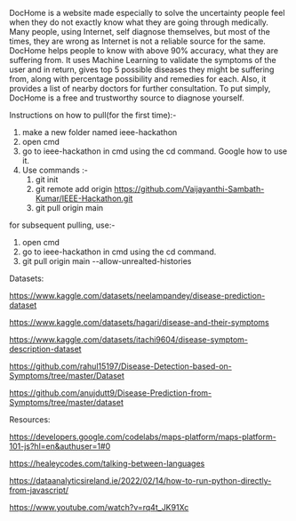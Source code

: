 DocHome is a website made especially to solve the uncertainty people feel when they do not exactly know what they are going through medically. Many people, using Internet, self diagnose themselves, but most of the times, they are wrong as Internet is not a reliable source for the same. DocHome helps people to know with above 90% accuracy, what they are suffering from. It uses Machine Learning to validate the symptoms of the user and in return, gives top 5 possible diseases they might be suffering from, along with percentage possibility and remedies for each. Also, it provides a list of nearby doctors for further consultation. 
To put simply, DocHome is a free and trustworthy source to diagnose yourself.

Instructions on how to pull(for the first time):-
1) make a new folder named ieee-hackathon
2) open cmd
3) go to ieee-hackathon in cmd using the cd command. Google how to use it.
4) Use commands :-
   1) git init
   2) git remote add origin https://github.com/Vaijayanthi-Sambath-Kumar/IEEE-Hackathon.git
   3) git pull origin main
   
for subsequent pulling, use:-
1) open cmd
2) go to ieee-hackathon in cmd using the cd command. 
3) git pull origin main --allow-unrealted-histories


Datasets:

 https://www.kaggle.com/datasets/neelampandey/disease-prediction-dataset
 
 https://www.kaggle.com/datasets/hagari/disease-and-their-symptoms
 
 https://www.kaggle.com/datasets/itachi9604/disease-symptom-description-dataset

 https://github.com/rahul15197/Disease-Detection-based-on-Symptoms/tree/master/Dataset
 
 https://github.com/anujdutt9/Disease-Prediction-from-Symptoms/tree/master/dataset
 
Resources:

 https://developers.google.com/codelabs/maps-platform/maps-platform-101-js?hl=en&authuser=1#0
 
 https://healeycodes.com/talking-between-languages
 
 https://dataanalyticsireland.ie/2022/02/14/how-to-run-python-directly-from-javascript/
 
 https://www.youtube.com/watch?v=rq4t_JK91Xc

